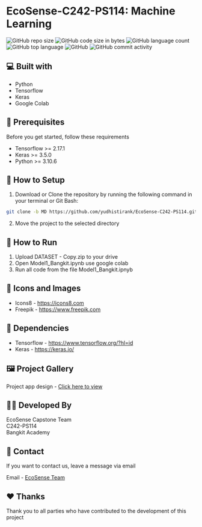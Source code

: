 # EcoSense-C242-PS114: Machine Learning
![GitHub repo size](https://img.shields.io/github/repo-size/yudhistirank/EcoSense-C242-PS114?color=red&label=repository%20size)
![GitHub code size in bytes](https://img.shields.io/github/languages/code-size/yudhistirank/EcoSense-C242-PS114?color=red)
![GitHub language count](https://img.shields.io/github/languages/count/yudhistirank/EcoSense-C242-PS114)
![GitHub top language](https://img.shields.io/github/languages/top/yudhistirank/EcoSense-C242-PS114)
![GitHub](https://img.shields.io/github/license/yudhistirank/EcoSense-C242-PS114?color=yellow)
![GitHub commit activity](https://img.shields.io/github/commit-activity/m/yudhistirank/EcoSense-C242-PS114?color=brightgreen&label=commits)

## 💻 Built with

- Python
- Tensorflow
- Keras
- Google Colab

## 📌 Prerequisites

Before you get started, follow these requirements

- Tensorflow >= 2.17.1
- Keras >= 3.5.0
- Python >= 3.10.6

## 🍃 How to Setup

1. Download or Clone the repository by running the following command in your terminal or Git Bash:
  ```bash
  git clone -b MD https://github.com/yudhistirank/EcoSense-C242-PS114.git
  ```
2. Move the project to the selected directory


## 🚀 How to Run

1. Upload DATASET - Copy.zip to your drive
2. Open Model1_Bangkit.ipynb use google colab
3. Run all code from the file Model1_Bangkit.ipnyb

## 📸 Icons and Images

- Icons8 - https://icons8.com
- Freepik - https://www.freepik.com

## 💎 Dependencies

- Tensorflow - https://www.tensorflow.org/?hl=id
- Keras - https://keras.io/

## 🖼️ Project Gallery

Project app design - [Click here to view](https://www.figma.com/proto/zVTyNA6b7iFHF1EloVYK2w/Capstone?node-id=57-118&node-type=canvas&t=nV0pMhBXTpBKUP79-1&scaling=min-zoom&content-scaling=fixed&page-id=0%3A1)

## 👨‍💻 Developed By

EcoSense Capstone Team <br>
C242-PS114 <br>
Bangkit Academy

## 💬 Contact

If you want to contact us, leave a message via email

Email - [EcoSense Team](mailto:C242-PS114@bangkit.academy)

## ❤️ Thanks

Thank you to all parties who have contributed to the development of this project

